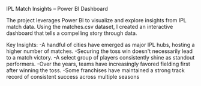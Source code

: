 IPL Match Insights – Power BI Dashboard

The project leverages Power BI to visualize and explore insights from IPL match data. Using the matches.csv dataset, I created an interactive dashboard that tells a compelling story through data.

Key Insights:
  -A handful of cities have emerged as major IPL hubs, hosting a higher number of matches.
  -Securing the toss win doesn't necessarily lead to a match victory.
  -A select group of players consistently shine as standout performers.
  -Over the years, teams have increasingly favored fielding first after winning the toss.
  -Some franchises have maintained a strong track record of consistent success across multiple seasons
